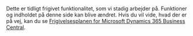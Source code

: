 Dette er tidligt frigivet funktionalitet, som vi stadig arbejder på. Funktioner og indholdet på denne side kan blive ændret. Hvis du vil vide, hvad der er på vej, kan du se [Frigivelsesplanen for Microsoft Dynamics 365 Business Central](/dynamics365/release-plans/).